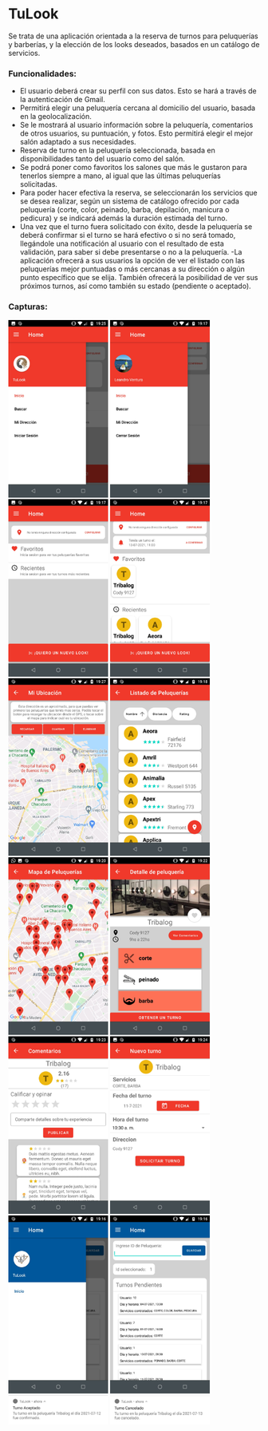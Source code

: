 # TuLook
Se trata de una aplicación orientada a la reserva de turnos para peluquerías y barberías, y la elección de los looks deseados, basados en un catálogo de servicios.

### Funcionalidades:
  - El usuario deberá crear su perfil con sus datos. Esto se hará a través de la autenticación de Gmail.
  - Permitirá elegir una peluquería cercana al domicilio del usuario, basada en la geolocalización.
  - Se le mostrará al usuario información sobre la peluquería, comentarios de otros usuarios, su puntuación, y fotos. Esto permitirá elegir el mejor salón adaptado a sus necesidades.
  - Reserva de turno en la peluquería seleccionada, basada en disponibilidades tanto del usuario como del salón.
  - Se podrá poner como favoritos los salones que más le gustaron para tenerlos siempre a mano, al igual que las últimas peluquerías solicitadas.
  - Para poder hacer efectiva la reserva, se seleccionarán los servicios que se desea realizar, según un sistema de catálogo ofrecido por cada peluquería (corte, color, peinado, barba, depilación, manicura o pedicura) y se indicará además la duración estimada del turno.
  - Una vez que el turno fuera solicitado con éxito, desde la peluquería se deberá confirmar si el turno se hará efectivo o si no será tomado, llegándole una notificación al usuario con el resultado de esta validación, para saber si debe presentarse o no a la peluquería.
  -La aplicación ofrecerá a sus usuarios la opción de ver el listado con las peluquerías mejor puntuadas o más cercanas a su dirección o algún punto específico que se elija. También ofrecerá la posibilidad de ver sus próximos turnos, así como también su estado (pendiente o aceptado).

### Capturas:
<img src="/imagenes/Menu Sin Loguear.jpeg" alt="Menu Sin Loguear" width="200"/>
<img src="/imagenes/Menu Logueado.jpeg" alt="Menu Logueado" width="200"/>
<img src="/imagenes/Inicio Sin Loguear.jpeg" alt="Inicio Sin Loguear" width="200"/>
<img src="/imagenes/Inicio Logueado.jpeg" alt="Inicio Logueado" width="200"/>
<img src="/imagenes/Mi Ubicacion.jpeg" alt="Mi Ubicacion" width="200"/>
<img src="/imagenes/Listado Peluquerias.jpeg" alt="Listado Peluquerias" width="200"/>
<img src="/imagenes/Mapa Peluquerias.jpeg" alt="Mapa Peluquerias" width="200"/>
<img src="/imagenes/Detalle Peluqueria.jpeg" alt="Detalle Peluqueria" width="200"/>
<img src="/imagenes/Comentarios 2.jpeg" alt="Comentarios 2" width="200"/>
<img src="/imagenes/Seleccion Turno.jpeg" alt="Seleccion Turno" width="200"/>
<img src="/imagenes/Menu Peluqueria.jpeg" alt="Menu Peluqueria" width="200"/>
<img src="/imagenes/Inicio Peluqueria.jpeg" alt="Inicio Peluqueria" width="200"/>
<img src="/imagenes/Notificacion Confirmada.jpeg" alt="Notificacion Confirmada" width="200"/>
<img src="/imagenes/Notificacion Cancelada.jpeg" alt="Notificacion Cancelada" width="200"/>

